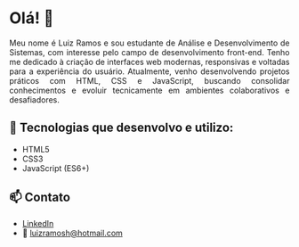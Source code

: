 # Olá! 👋

<div align="justify">
Meu nome é Luiz Ramos e sou estudante de Análise e Desenvolvimento de Sistemas, com interesse pelo campo de desenvolvimento front-end.  
Tenho me dedicado à criação de interfaces web modernas, responsivas e voltadas para a experiência do usuário.  
Atualmente, venho desenvolvendo projetos práticos com HTML, CSS e JavaScript, buscando consolidar conhecimentos e evoluir tecnicamente em ambientes colaborativos e desafiadores.
</div>

## 🚀 Tecnologias que desenvolvo e utilizo:
- HTML5  
- CSS3  
- JavaScript (ES6+)  
## 📫 Contato

- [LinkedIn](https://www.linkedin.com/in/luizramosh/)  
- 📧 luizramosh@hotmail.com
